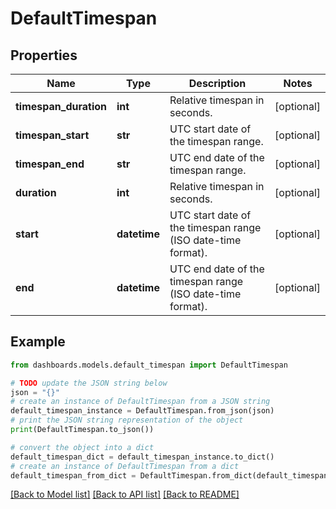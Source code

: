 # DefaultTimespan


## Properties

Name | Type | Description | Notes
------------ | ------------- | ------------- | -------------
**timespan_duration** | **int** | Relative timespan in seconds. | [optional] 
**timespan_start** | **str** | UTC start date of the timespan range. | [optional] 
**timespan_end** | **str** | UTC end date of the timespan range. | [optional] 
**duration** | **int** | Relative timespan in seconds. | [optional] 
**start** | **datetime** | UTC start date of the timespan range (ISO date-time format). | [optional] 
**end** | **datetime** | UTC end date of the timespan range (ISO date-time format). | [optional] 

## Example

```python
from dashboards.models.default_timespan import DefaultTimespan

# TODO update the JSON string below
json = "{}"
# create an instance of DefaultTimespan from a JSON string
default_timespan_instance = DefaultTimespan.from_json(json)
# print the JSON string representation of the object
print(DefaultTimespan.to_json())

# convert the object into a dict
default_timespan_dict = default_timespan_instance.to_dict()
# create an instance of DefaultTimespan from a dict
default_timespan_from_dict = DefaultTimespan.from_dict(default_timespan_dict)
```
[[Back to Model list]](../README.md#documentation-for-models) [[Back to API list]](../README.md#documentation-for-api-endpoints) [[Back to README]](../README.md)


